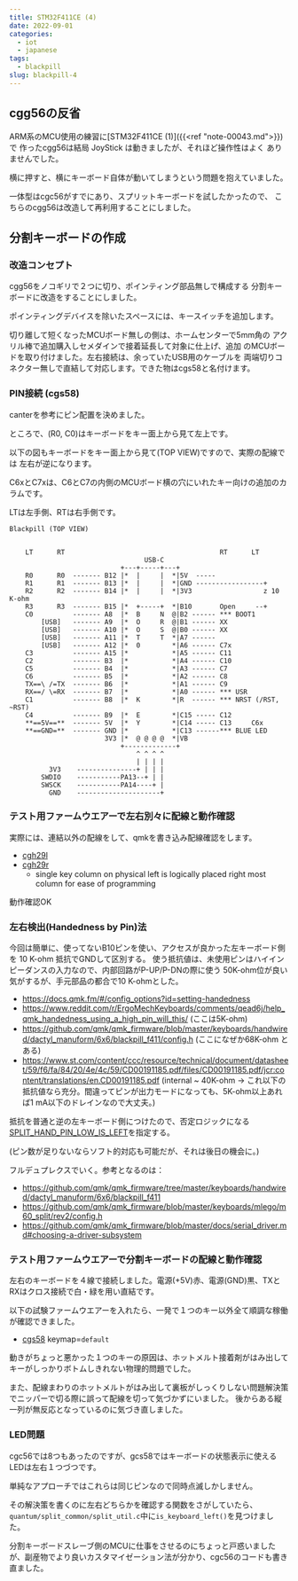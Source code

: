 ```yaml
---
title: STM32F411CE (4)
date: 2022-09-01
categories:
  - iot
  - japanese
tags:
  - blackpill
slug: blackpill-4
---
```


## cgg56の反省

ARM系のMCU使用の練習に[STM32F411CE (1)]({{<ref "note-00043.md">}})で
作ったcgg56は結局 JoyStick は動きましたが、それほど操作性はよく
ありませんでした。

横に押すと、横にキーボード自体が動いてしまうという問題を抱えていました。

一体型はcgc56がすでにあり、スプリットキーボードを試したかったので、
こちらのcgg56は改造して再利用することにしました。

## 分割キーボードの作成

### 改造コンセプト

cgg56をノコギリで２つに切り、ポインティング部品無しで構成する
分割キーボードに改造をすることにしました。

ポインティングデバイスを除いたスペースには、キースイッチを追加します。

切り離して短くなったMCUボード無しの側は、ホームセンターで5mm角の
アクリル棒で追加購入しセメダインで接着延長して対象に仕上げ、追加
のMCUボードを取り付けました。左右接続は、余っていたUSB用のケーブルを
両端切りコネクター無しで直結して対応します。できた物はcgs58と名付けます。

### PIN接続 (cgs58)

canterを参考にピン配置を決めました。

ところで、(R0, C0)はキーボードをキー面上から見て左上です。

以下の図もキーボードをキー面上から見て(TOP VIEW)ですので、実際の配線では
左右が逆になります。

C6xとC7xは、C6とC7の内側のMCUボード横の穴にいれたキー向けの追加のカラムです。

LTは左手側、RTは右手側です。

```
Blackpill (TOP VIEW)


    LT      RT                                       RT      LT
                                  USB-C
                            +---+-----+---+
    R0      R0  ------- B12 |*  |     |  *|5V  -----
    R1      R1  ------- B13 |*  |     |  *|GND -----------------+
    R2      R2  ------- B14 |*  |     |  *|3V3                  z 10 K-ohm
    R3      R3  ------- B15 |*  +-----+  *|B10       Open     --+ 
    C0          ------- A8  |*  B     N  @|B2 ------ *** BOOT1
        [USB]   ------- A9  |*  O     R  @|B1 ------ XX
        [USB]   ------- A10 |*  O     S  @|B0 ------ XX
        [USB]   ------- A11 |*  T     T  *|A7 ------ 
        [USB]   ------- A12 |*  0        *|A6 ------ C7x
    C3          ------- A15 |*           *|A5 ------ C11  
    C2          ------- B3  |*           *|A4 ------ C10  
    C5          ------- B4  |*           *|A3 ------ C7 
    C6          ------- B5  |*           *|A2 ------ C8
    TX==\ /=TX  ------- B6  |*           *|A1 ------ C9 
    RX==/ \=RX  ------- B7  |*           *|A0 ------ *** USR
    C1          ------- B8  |*  K        *|R  ------ *** NRST (/RST, ~RST)
    C4          ------- B9  |*  E        *|C15 ----- C12
    **==5V==**  ------- 5V  |*  Y        *|C14 ----- C13     C6x
    **==GND=**  ------- GND |*           *|C13 ------*** BLUE LED
                        3V3 |*  @ @ @ @  *|VB
                            +-------------+
                                ^ ^ ^ ^
                                | | | |
          3V3    ---------------+ | | |
        SWDIO    -----------PA13--+ | |
        SWSCK    -----------PA14----+ |
          GND    ---------------------+
```

### テスト用ファームウエアーで左右別々に配線と動作確認

実際には、連結以外の配線をして、qmkを書き込み配線確認をします。

* [cgh29l](https://github.com/osamuaoki/qmk_firmware/tree/osamu1/keyboards/cgh29l)
* [cgh29r](https://github.com/osamuaoki/qmk_firmware/tree/osamu1/keyboards/cgh29r)
  * single key column on physical left is logically placed right most
    column for ease of programming

動作確認OK

### 左右検出(Handedness by Pin)法

今回は簡単に、使ってないB10ピンを使い、アクセスが良かった左キーボード側を 10 K-ohm 抵抗でGNDして区別する。
使う抵抗値は、未使用ピンはハイインピーダンスの入力なので、内部回路がP-UP/P-DNの際に使う
50K-ohm位が良い気がするが、手元部品の都合で10 K-ohmとした。

* https://docs.qmk.fm/#/config_options?id=setting-handedness
* https://www.reddit.com/r/ErgoMechKeyboards/comments/qead6j/help_qmk_handedness_using_a_high_pin_will_this/ (ここは5K-ohm)
* https://github.com/qmk/qmk_firmware/blob/master/keyboards/handwired/dactyl_manuform/6x6/blackpill_f411/config.h (ここになぜか68K-ohm とある)
* https://www.st.com/content/ccc/resource/technical/document/datasheet/59/f6/fa/84/20/4e/4c/59/CD00191185.pdf/files/CD00191185.pdf/jcr:content/translations/en.CD00191185.pdf
  (internal ~ 40K-ohm -> これ以下の抵抗値なら充分。間違ってピンが出力モードになっても、5K-ohm以上あれば1 mA以下のドレインなので大丈夫。)

抵抗を普通と逆の左キーボード側につけたので、否定ロジックになる[SPLIT_HAND_PIN_LOW_IS_LEFT](https://github.com/qmk/qmk_firmware/blob/master/quantum/split_common/split_util.c)を指定する。

(ピン数が足りないならソフト的対応も可能だが、それは後日の機会に。)

フルデュプレクスでいく。参考となるのは：

* https://github.com/qmk/qmk_firmware/tree/master/keyboards/handwired/dactyl_manuform/6x6/blackpill_f411
* https://github.com/qmk/qmk_firmware/blob/master/keyboards/mlego/m60_split/rev2/config.h
* https://github.com/qmk/qmk_firmware/blob/master/docs/serial_driver.md#choosing-a-driver-subsystem

### テスト用ファームウエアーで分割キーボードの配線と動作確認

左右のキーボードを４線で接続しました。電源(+5V)赤、電源(GND)黒、TXとRXはクロス接続で白・緑を用い直結です。

以下の試験ファームウエアーを入れたら、一発で１つのキー以外全て順調な稼働が確認できました。

* [cgs58](https://github.com/osamuaoki/qmk_firmware/tree/osamu1/keyboards/cgs58) keymap=`default`

動きがちょっと悪かった１つのキーの原因は、ホットメルト接着剤がはみ出してキーがしっかりボトムしきれない物理的問題でした。

また、配線まわりのホットメルトがはみ出して裏板がしっくりしない問題解決策でニッパーで切る際に誤って配線を切って気づかずにいました。
後からある縦一列が無反応となっているのに気づき直しました。

### LED問題

cgc56では8つもあったのですが、gcs58ではキーボードの状態表示に使えるLEDは左右１つづつです。

単純なアプローチではこれらは同じピンなので同時点滅しかしません。

その解決策を書くのに左右どちらかを確認する関数をさがしていたら、`quantum/split_common/split_util.c`中に`is_keyboard_left()`を見つけました。

分割キーボードスレーブ側のMCUに仕事をさせるのにちょっと戸惑いましたが、副産物でより良いカスタマイゼーション法が分かり、cgc56のコードも書き直ました。

<!-- vim: se ai tw=79: -->

